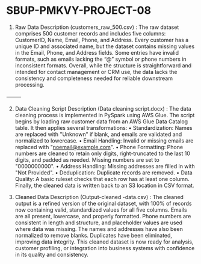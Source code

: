 # SBUP-PMKVY-PROJECT-08
1. Raw Data Description (customers_raw_500.csv) :
The raw dataset comprises 500 customer records and includes five columns: CustomerID, Name, Email, Phone, and Address. Every customer has a unique ID and associated name, but the dataset contains missing values in the Email, Phone, and Address fields. Some entries have invalid formats, such as emails lacking the “@” symbol or phone numbers in inconsistent formats. Overall, while the structure is straightforward and intended for contact management or CRM use, the data lacks the consistency and completeness needed for reliable downstream processing.

⸻

2. Data Cleaning Script Description (Data cleaning script.docx) :
The data cleaning process is implemented in PySpark using AWS Glue. The script begins by loading raw customer data from an AWS Glue Data Catalog table. It then applies several transformations:
	•	Standardization: Names are replaced with "Unknown" if blank, and emails are validated and normalized to lowercase.
	•	Email Handling: Invalid or missing emails are replaced with "noemail@example.com".
	•	Phone Formatting: Phone numbers are cleaned to retain only digits, right-truncated to the last 10 digits, and padded as needed. Missing numbers are set to "0000000000".
	•	Address Handling: Missing addresses are filled in with "Not Provided".
	•	Deduplication: Duplicate records are removed.
	•	Data Quality: A basic ruleset checks that each row has at least one column.
Finally, the cleaned data is written back to an S3 location in CSV format.


3. Cleaned Data Description (Output-cleaned -data.csv) :
The cleaned output is a refined version of the original dataset, with 100% of records now containing valid, standardized values for all five columns. Emails are all present, lowercase, and properly formatted. Phone numbers are consistent in length and structure, and placeholder values are used where data was missing. The names and addresses have also been normalized to remove blanks. Duplicates have been eliminated, improving data integrity. This cleaned dataset is now ready for analysis, customer profiling, or integration into business systems with confidence in its quality and consistency.
